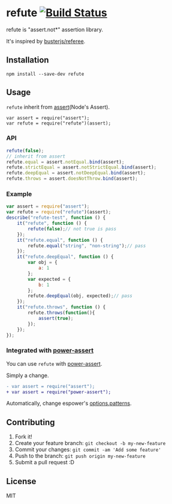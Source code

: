 # refute [![Build Status](https://travis-ci.org/azu/refute.svg?branch=master)](https://travis-ci.org/azu/refute)

refute is "assert.not*" assertion library.

It's inspired by [busterjs/referee](https://github.com/busterjs/referee "busterjs/referee").

## Installation

```
npm install --save-dev refute
```

## Usage

`refute` inherit from [assert](http://nodejs.org/api/assert.html "Assert")(Node's Assert).

```
var assert = require("assert");
var refute = require("refute")(assert);
```

### API

```js
refute(false);
// inherit from assert
refute.equal = assert.notEqual.bind(assert);
refute.strictEqual = assert.notStrictEqual.bind(assert);
refute.deepEqual = assert.notDeepEqual.bind(assert);
refute.throws = assert.doesNotThrow.bind(assert);
```

### Example

```js
var assert = require("assert");
var refute = require("refute")(assert);
describe("refute-test", function () {
    it("refute", function () {
        refute(false);// not true is pass
    });
    it("refute.equal", function () {
        refute.equal("string", "non-string");// pass
    });
    it("refute.deepEqual", function () {
        var obj = {
            a: 1
        };
        var expected = {
            b: 1
        };
        refute.deepEqual(obj, expected);// pass
    });
    it("refute.throws", function () {
        refute.throws(function(){
            assert(true);
        });
    });
});
```


### Integrated with [power-assert](https://github.com/twada/power-assert "power-assert")

You can use `refute` with [power-assert](https://github.com/twada/power-assert "power-assert").

Simply a change.

```diff
- var assert = require("assert");
+ var assert = require("power-assert");
```

Automatically, change espower's [options.patterns](https://github.com/twada/espower#optionspatterns "options.patterns").

## Contributing

1. Fork it!
2. Create your feature branch: `git checkout -b my-new-feature`
3. Commit your changes: `git commit -am 'Add some feature'`
4. Push to the branch: `git push origin my-new-feature`
5. Submit a pull request :D

## License

MIT